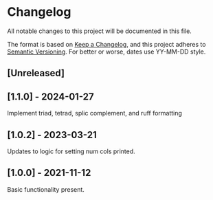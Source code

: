 # Changelog

All notable changes to this project will be documented in this file.

The format is based on [Keep a Changelog](https://keepachangelog.com/en/1.0.0/),
and this project adheres to [Semantic Versioning](https://semver.org/spec/v2.0.0.html).
For better or worse, dates use YY-MM-DD style.

## [Unreleased]

## [1.1.0] - 2024-01-27
Implement triad, tetrad, splic complement, and ruff formatting

## [1.0.2] - 2023-03-21
Updates to logic for setting num cols printed.

## [1.0.0] - 2021-11-12
Basic functionality present.
